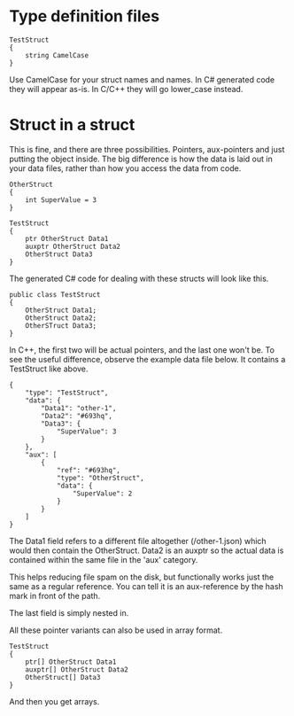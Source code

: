 Type definition files
=====================

```
TestStruct
{
	string CamelCase
}
```

Use CamelCase for your struct names and names. In C# generated code they
will appear as-is. In C/C++ they will go lower_case instead.


Struct in a struct
==================

This is fine, and there are three possibilities. Pointers, aux-pointers and
just putting the object inside. The big difference is how the data is laid
out in your data files, rather than how you access the data from code.

```
OtherStruct
{
	int SuperValue = 3
}

TestStruct
{
	ptr OtherStruct Data1
	auxptr OtherStruct Data2
	OtherStruct Data3
}
```

The generated C# code for dealing with these structs will look like this.

```
public class TestStruct
{
	OtherStruct Data1;
	OtherStruct Data2;
	OtherSTruct Data3;
}
```

In C++, the first two will be actual pointers, and the last one won't be.
To see the useful difference, observe the example data file below. It
contains a TestStruct like above.

```
{
	"type": "TestStruct",
	"data": {
		"Data1": "other-1",
		"Data2": "#693hq",
		"Data3": {
			"SuperValue": 3
		}
	},
	"aux": [
		{
			"ref": "#693hq",
			"type": "OtherStruct",
			"data": {
				"SuperValue": 2
			}
		}
	]
}
```

The Data1 field refers to a different file altogether (/other-1.json) which
would then contain the OtherStruct. Data2 is an auxptr so the actual data is
contained within the same file in the 'aux' category. 

This helps reducing file spam on the disk, but functionally works just the
same as a regular reference. You can tell it is an aux-reference by the hash
mark in front of the path.

The last field is simply nested in.

All these pointer variants can also be used in array format.

```
TestStruct
{
	ptr[] OtherStruct Data1
	auxptr[] OtherStruct Data2
	OtherStruct[] Data3
}
```

And then you get arrays.

